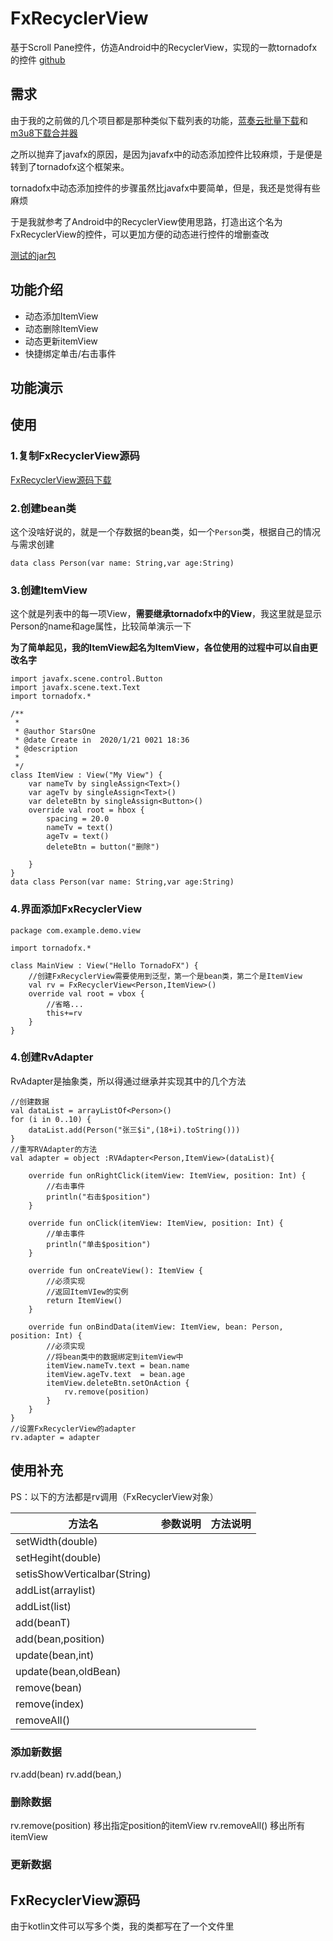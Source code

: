# FxRecyclerView

基于Scroll Pane控件，仿造Android中的RecyclerView，实现的一款tornadofx的控件
[github](https://github.com/Stars-One/FxRecyclerView)
## 需求
由于我的之前做的几个项目都是那种类似下载列表的功能，[蓝奏云批量下载](https://www.cnblogs.com/stars-one/p/12215684.html)和[m3u8下载合并器](https://www.cnblogs.com/stars-one/p/12198518.html)

之所以抛弃了javafx的原因，是因为javafx中的动态添加控件比较麻烦，于是便是转到了tornadofx这个框架来。

tornadofx中动态添加控件的步骤虽然比javafx中要简单，但是，我还是觉得有些麻烦

于是我就参考了Android中的RecyclerView使用思路，打造出这个名为FxRecyclerView的控件，可以更加方便的动态进行控件的增删查改

[测试的jar包](https://github.com/Stars-One/FxRecyclerView/blob/master/out/artifacts/FxRecyclerView_jar/FxRecyclerView.jar)
## 功能介绍
- 动态添加ItemView
- 动态删除ItemView
- 动态更新itemView
- 快捷绑定单击/右击事件

## 功能演示

## 使用
### 1.复制FxRecyclerView源码
[FxRecyclerView源码下载](https://github.com/Stars-One/FxRecyclerView/blob/master/src/main/kotlin/com/starsone/fxrecyclerview/view/FxRecyclerView.kt)

### 2.创建bean类
这个没啥好说的，就是一个存数据的bean类，如一个`Person`类，根据自己的情况与需求创建
```
data class Person(var name: String,var age:String)
```
### 3.创建ItemView
这个就是列表中的每一项View，**需要继承tornadofx中的View**，我这里就是显示Person的name和age属性，比较简单演示一下

**为了简单起见，我的ItemView起名为ItemView，各位使用的过程中可以自由更改名字**
```
import javafx.scene.control.Button
import javafx.scene.text.Text
import tornadofx.*

/**
 *
 * @author StarsOne
 * @date Create in  2020/1/21 0021 18:36
 * @description
 *
 */
class ItemView : View("My View") {
    var nameTv by singleAssign<Text>()
    var ageTv by singleAssign<Text>()
    var deleteBtn by singleAssign<Button>()
    override val root = hbox {
        spacing = 20.0
        nameTv = text()
        ageTv = text()
        deleteBtn = button("删除")

    }
}
data class Person(var name: String,var age:String)

```
### 4.界面添加FxRecyclerView
```
package com.example.demo.view

import tornadofx.*

class MainView : View("Hello TornadoFX") {
	//创建FxRecyclerView需要使用到泛型，第一个是bean类，第二个是ItemView
    val rv = FxRecyclerView<Person,ItemView>()
    override val root = vbox {
        //省略...
		this+=rv
    }
}
```
### 4.创建RvAdapter
RvAdapter是抽象类，所以得通过继承并实现其中的几个方法
```
//创建数据
val dataList = arrayListOf<Person>()
for (i in 0..10) {
	dataList.add(Person("张三$i",(18+i).toString()))
}
//重写RVAdapter的方法
val adapter = object :RVAdapter<Person,ItemView>(dataList){

	override fun onRightClick(itemView: ItemView, position: Int) {
		//右击事件
		println("右击$position")
	}

	override fun onClick(itemView: ItemView, position: Int) {
		//单击事件
		println("单击$position")
	}

	override fun onCreateView(): ItemView {
		//必须实现
		//返回ItemVIew的实例
		return ItemView()
	}

	override fun onBindData(itemView: ItemView, bean: Person, position: Int) {
		//必须实现
		//将bean类中的数据绑定到itemView中
		itemView.nameTv.text = bean.name
		itemView.ageTv.text  = bean.age
		itemView.deleteBtn.setOnAction {
			rv.remove(position)
		}
	}
}
//设置FxRecyclerView的adapter
rv.adapter = adapter
```
## 使用补充
PS：以下的方法都是rv调用（FxRecyclerView对象）

|方法名							|参数说明	|方法说明	|
|--								|--			|--			|
|setWidth(double)				|			|			|
|setHegiht(double)				|			|			|
|setisShowVerticalbar(String)	|			|			|
|addList(arraylist)				|			|			|
|addList(list)					|			|			|
|add(beanT)						|			|			|
|add(bean,position)				|			|			|
|update(bean,int)				|			|			|
|update(bean,oldBean)			|			|			|
|remove(bean)					|			|			|
|remove(index)					|			|			|
|removeAll()					|			|			|

### 添加新数据
rv.add(bean)
rv.add(bean,)
### 删除数据
rv.remove(position) 移出指定position的itemView
rv.removeAll() 移出所有itemView
### 更新数据
 
## FxRecyclerView源码
由于kotlin文件可以写多个类，我的类都写在了一个文件里
```

```